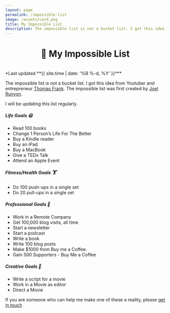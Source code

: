 ```yaml
---	
layout: page
permalink: /impossible-list
image: /assets/card.png
title: My Impossible List
description: The impossible list is not a bucket list. I got this idea from Youtuber and entrepreneur Thomas Frank
---
```

<h1 style="text-align:center;" >🎯️ My Impossible List</h1>

<br>
*Last updated **{{ site.time | date: '%B %-d, %Y' }}***


The impossible list is not a bucket list. I got this idea from Youtuber and entrepreneur [Thomas Frank](https://thomasjfrank.com/). The impossible list was first created by [Joel Runyon](https://impossiblehq.com/impossible-list/).

I will be updating this list regularly.

##### Life Goals 😃

- Read 100 books
- Change 1 Person’s Life For The Better
- Buy a Kindle reader
- Buy an iPad
- Buy a MacBook
- Give a TEDx Talk
- Attend an Apple Event

##### Fitness/Health Goals 🏋️

- Do 100 push-ups in a single set
- Do 20 pull-ups in a single set

##### Professional Goals 💼

- Work in a Remote Company
- Get 100,000 blog visits, all time
- Start a newsletter
- Start a podcast
- Write a book
- Write 100 blog posts
- Make $1000 from Buy me a Coffee.
- Gain 500 Supporters - Buy Me a Coffee

##### Creative Goals 🎨

- Write a script for a movie
- Work in a Movie as editor
- Direct a Movie

If you are someone who can help me make one of these a reality, please [get in touch](mailto:hi@vyshnav.xyz)